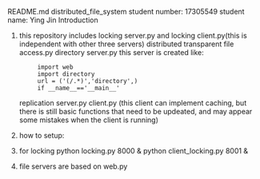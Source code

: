 README.md  distributed_file_system
student number: 17305549
student name: Ying Jin
Introduction
1. this repository includes 
	locking server.py and locking client.py(this is independent with other three servers)
	distributed transparent file access.py
	directory server.py
		this server is created like:
		
			import web
			import directory
			url = ('(/.*)','directory',)
			if __name__=='__main__'
	
	replication server.py
	client.py (this client can implement caching, but there is still basic functions that need to be updeated, and may appear some mistakes when the client is running)

2. how to setup:
	


3. for locking
	python locking.py 8000 &
	python client_locking.py 8001 &

4. file servers are based on web.py